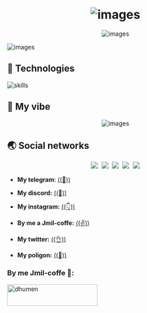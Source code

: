 <h1 align='center'>
    <img src='https://github.com/plinom/plinom/blob/main/README/titles.gif' alt='images'>
</h1>

<p align='center'>
    <img src='https://github.com/plinom/plinom/blob/main/README/Group%202.png' alt='images'>
</p>

<img src='https://github.com/plinom/plinom/blob/main/README/gipss.gif' alt='images'>

## 🔧 ****Technologies****

![skills](https://skillicons.dev/icons?i=html,css,sass,php,wordpress,nodejs,vue,react,mysql,py,vim,git,figma,bash,jquery)

## 🤌 ****My vibe****

<p align='center'>
    <img src='https://github.com/plinom/plinom/blob/main/README/Group%203.png' alt='images'>
</p>

## 🌏 ****Social networks****

<p align="center">
   <kbd>
  <a href="https://twitter.com/maxondevelop" title="Twitter - @maxondev"><img src="https://img.shields.io/badge/-@Lissy_Sykes-00acee?style=flat&logo=Twitter&logoColor=white" /></a>
  <a href="https://stackoverflow.com/users/979052/alicia" title="StackOverflow - @maxondev"><img src="https://img.shields.io/badge/-Alicia-f48225?style=flat&logo=Stackoverflow&logoColor=white" /></a>
  <a href="https://dev.to/plinom" title="Dev.to - @maxondev"><img src="https://img.shields.io/badge/-Lissy93-a75fff?style=flat&logo=Dev.to&logoColor=white" /></a>
  <a href="https://www.linkedin.com/in/максим-куценко-7225ab269/" title="LinkedIn - @maxondev"><img src="https://img.shields.io/badge/-Alicia_Sykes-0072b1?style=flat&logo=Linkedin&logoColor=white" /></a>
  <a href="https://github.com/Lissy93https://github.com/plinom" title="GitHub - @maxon"><img src="https://img.shields.io/badge/-Lissy93-3a3a3a?style=flat&logo=GitHub&logoColor=white" /></a>
  </kbd>
</p>

- **My telegram**: [((🤙))](https://telegram.me/maxonchicks)

- **My discord:** [((🤞))](https://discordapp.com/users/7502)

- **My instagram:** [((👇))](https://instagram.com/maxondev)

- **By me a Jmil-coffe:** [((✌️))](https://www.buymeacoffee.com/MaxonDev)

- **My twitter:** [((👌))](https://twitter.com/maxondevelop)

- **My poligon:** [((🤝))](https://www.poliigon.com/account?tab=dashboard)

<h3 align="left">By me Jmil-coffe 💞:</h3>
<p>
    <a href="https://www.buymeacoffee.com/MaxonDev">
        <img align="left" src="https://cdn.buymeacoffee.com/buttons/v2/default-yellow.png" height="50" width="210" alt="dhumen" />
    </a>
</p>

